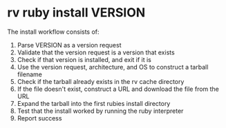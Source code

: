 # rv ruby install VERSION

The install workflow consists of:

1. Parse VERSION as a version request
1. Validate that the version request is a version that exists
1. Check if that version is installed, and exit if it is
1. Use the version request, architecture, and OS to construct a tarball filename
1. Check if the tarball already exists in the rv cache directory
1. If the file doesn't exist, construct a URL and download the file from the URL
1. Expand the tarball into the first rubies install directory
1. Test that the install worked by running the ruby interpreter
1. Report success
